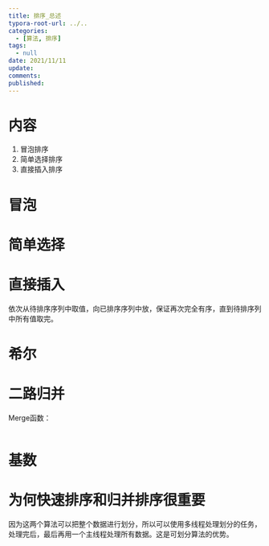 ```yaml
---
title: 排序_总述
typora-root-url: ../..
categories:
  - [算法, 排序]
tags:
  - null 
date: 2021/11/11
update:
comments:
published:
---
```


# 内容

1. 冒泡排序
2. 简单选择排序
3. 直接插入排序

# 冒泡

# 简单选择

# 直接插入

依次从待排序序列中取值，向已排序序列中放，保证再次完全有序，直到待排序列中所有值取完。

# 希尔

# 二路归并

Merge函数：



```c
```



# 基数

# 为何快速排序和归并排序很重要

因为这两个算法可以把整个数据进行划分，所以可以使用多线程处理划分的任务，处理完后，最后再用一个主线程处理所有数据。这是可划分算法的优势。